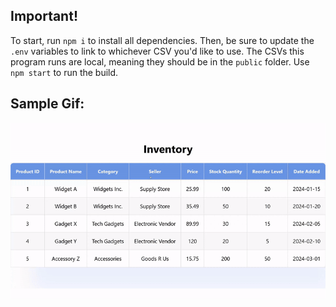 ## Important!

To start, run `npm i` to install all dependencies. Then, be sure to update the `.env` variables to link to whichever CSV you'd like to use. The CSVs this program runs are local, meaning they should be in the `public` folder. Use `npm start` to run the build.

## Sample Gif:

![table-img](https://raw.githubusercontent.com/i-najar/csv-to-table/main/csv-to-table-gif.gif)
